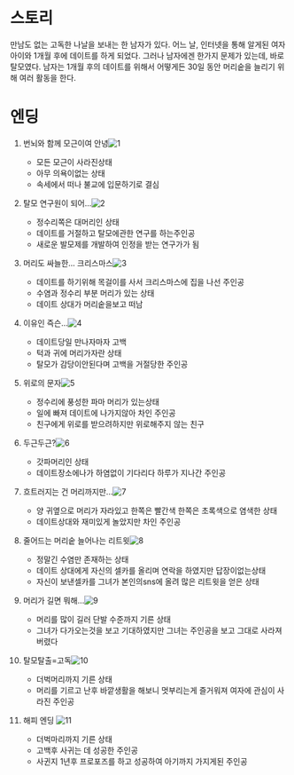 스토리
=====

만남도 없는 고독한 나날을 보내는 한 남자가 있다. 어느 날, 인터넷을 통해 알게된 여자아이와 1개월 후에 데이트를 하게 되었다. 그러나 남자에겐 한가지 문제가 있는데, 바로 탈모였다.
남자는 1개월 후의 데이트를 위해서 어떻게든 30일 동안 머리숱을 늘리기 위해 여러 활동을 한다.


엔딩
===



1. 번뇌와 함께 모근이여 안녕![1](https://user-images.githubusercontent.com/43509682/47777612-7673ae80-dd38-11e8-8254-7c3ffe8706a6.PNG)


   * 모든 모근이 사라진상태
   * 아무 의욕이없는 상태
   * 속세에서 떠나 불교에 입문하기로 결심

2. 탈모 연구원이 되어...![2](https://user-images.githubusercontent.com/43509682/47777613-770c4500-dd38-11e8-9b4c-d716eb7b414b.PNG)


   * 정수리쪽은 대머리인 상태

   - 데이트를 거절하고 탈모에관한 연구를 하는주인공
   - 새로운 발모제를 개발하여 인정을 받는 연구가가 됨

3. 머리도 싸늘한... 크리스마스![3](https://user-images.githubusercontent.com/43509682/47777614-770c4500-dd38-11e8-83c8-2d3260b16841.PNG)


   * 데이트를 하기위해 목걸이를 사서 크리스마스에 집을 나선 주인공
   * 수염과 정수리 부분 머리가 있는 상태
   * 데이트 상대가 머리숱을보고 떠남

4. 이유인 즉슨...![4](https://user-images.githubusercontent.com/43509682/47777615-770c4500-dd38-11e8-9b9f-58f0d6859335.PNG)


   - 데이트당일 만나자마자 고백
   - 턱과 귀에 머리가자란 상태
   - 탈모가 감당이안된다며 고백을 거절당한 주인공

5. 위로의 문자![5](https://user-images.githubusercontent.com/43509682/47777604-75428180-dd38-11e8-9847-4771b60da271.PNG)


   * 정수리에 풍성한 파마 머리가 있는상태
   * 일에 빠져 데이트에 나가지않아 차인 주인공
   * 친구에게 위로를 받으려하지만 위로해주지 않는 친구

6. 두근두근?![6](https://user-images.githubusercontent.com/43509682/47777605-75428180-dd38-11e8-9649-10bdd44d8a34.PNG)


   * 갓파머리인 상태
   * 데이트장소에나가 하염없이 기다리다 하루가 지나간 주인공

7. 흐트러지는 건 머리까지만...![7](https://user-images.githubusercontent.com/43509682/47777606-75428180-dd38-11e8-9c23-e60f54338408.PNG)


   * 양 귀옆으로 머리가 자라있고 한쪽은 빨간색 한쪽은 초록색으로 염색한 상태
   * 데이트상대와 재미있게 놀았지만 차인 주인공

8. 줄어드는 머리숱 늘어나는 리트윗![8](https://user-images.githubusercontent.com/43509682/47777607-75db1800-dd38-11e8-9cd5-44fa61f8fbfb.PNG)


   * 정말긴 수염만 존재하는 상태
   * 데이트 상대에게 자신의 셀카를 올리며 연락을 하였지만 답장이없는상태
   * 자신이 보낸셀카를 그녀가 본인의sns에 올려 많은 리트윗을 얻은 상태

9. 머리가 길면 뭐해...![9](https://user-images.githubusercontent.com/43509682/47777609-75db1800-dd38-11e8-9bfd-d29fbd008331.PNG)


   * 머리를 많이 길러 단발 수준까지 기른 상태
   * 그녀가 다가오는것을 보고 기대하였지만 그녀는 주인공을 보고 그대로 사라져버렸다

10. 탈모탈출=고독![10](https://user-images.githubusercontent.com/43509682/47777610-7673ae80-dd38-11e8-941e-6b9140564c93.PNG)

    * 더벅머리까지 기른 상태
    * 머리를 기르고 난후 바깥생활을 해보니 멋부리는게 즐거워져 여자에 관심이 사라진 주인공

11. 해피 엔딩 ![11](https://user-images.githubusercontent.com/43509682/47777611-7673ae80-dd38-11e8-9010-d3868f505070.PNG)

    * 더벅마리까지 기른 상태
    * 고백후 사귀는 데 성공한 주인공
    * 사귄지 1년후 프로포즈를 하고 성공하여 아기까지 가지게된 주인공





